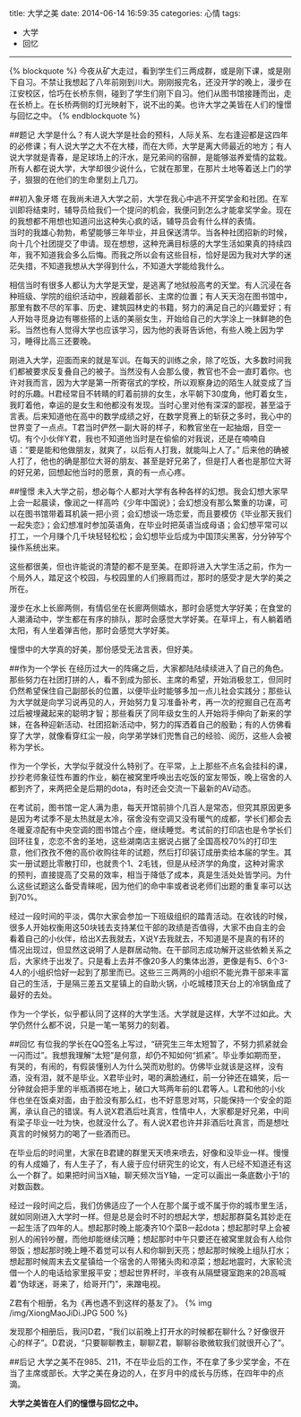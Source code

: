 title: 大学之美
date: 2014-06-14 16:59:35
categories: 心情
tags:
- 大学
- 回忆
---
{% blockquote %}
今夜从矿大走过，看到学生们三两成群，或是刚下课，或是刚下自习。不禁让我想起了八年前刚到川大。刚刚报完名，还没开学的晚上，漫步在江安校区，恰巧在长桥东侧，碰到了学生们刚下自习。他们从图书馆接踵而出，走在长桥上。在长桥两侧的灯光映射下，说不出的美。也许大学之美皆在人们的憧憬与回忆之中。
{% endblockquote %}

##题记
大学是什么？有人说大学是社会的预科，人际关系、左右逢迎都是这四年的必修课；有人说大学之大不在大楼，而在大师，大学是离大师最近的地方；有人说大学就是青春，是足球场上的汗水，是兄弟间的宿醉，是能够滋养爱情的盆栽。所有人都在说大学，大学却很少说什么，它就在那里，在那片土地等着送上门的学子，狠狠的在他们的生命里刻上几刀。

##初入象牙塔
在我尚未进入大学之前，大学在我心中逃不开奖学金和社团。在军训即将结束时，辅导员给我们一个提问的机会，我便问到怎么才能拿奖学金。现在的我想都不用想也知道问出这种失心疯的话，辅导员会有什么样的表情。  
当时的我雄心勃勃，希望能够三年毕业，并且保送清华。当各种社团招新的时候，向十几个社团提交了申请。现在想想，这种充满目标感的大学生活如果真的持续四年，我不知道我会多么后悔。而我之所以会有这些目标，恰好是因为我对大学的迷茫失措，不知道我想从大学得到什么，不知道大学能给我什么。

相信当时有很多人都认为大学是天堂，是逃离了地狱般高考的天堂。有人沉浸在各种班级、学院的组织活动中，觊觎着部长、主席的位置；有人天天泡在图书馆中，那里有数不尽的军事、历史、建筑园林史的书籍，努力的满足自己的兴趣爱好；有人开始寻觅身边有哪些搭的上话的美丽女生，开始给自己的大学涂上一抹鲜艳的色彩。当然也有人觉得大学也应该学习，因为他的表哥告诉他，有些人晚上因为学习，睡得比高三还要晚。

刚进入大学，迎面而来的就是军训。在每天的训练之余，除了吃饭，大多数时间我们都被要求反复叠自己的被子。当然没有人会那么傻，教官也不会一直盯着你。也许对我而言，因为大学是第一所寄宿式的学校，所以观察身边的陌生人就变成了当时的乐趣。H君经常目不转睛的盯着前排的女生，水平朝下30度角，他盯着女生，我盯着他，幸运的是女生和他都没有发现。当时心里对他有深深的鄙视，甚至溢于言表。后来知道他在高中的数学成绩之好，在数学竞赛上的斩获之多时，我心中的世界变了一点点。T君当时俨然一副大哥的样子，和教官坐在一起抽烟，目空一切。有个小伙伴Y君，我也不知道他当时是在偷偷的对我说，还是在喃喃自语：“要是能和他做朋友，就爽了，以后有人打我，就能叫上人了。” 后来他的确被人打了，他也的确是那位大哥的朋友、甚至是好兄弟了，但是打人者也是那位大哥的好兄弟，回想起他当时的愿景，真的有一点心疼。

<!-- more -->

##憧憬
未入大学之前，想必每个人都对大学有各种各样的幻想。我会幻想大家早上会一起晨读，像润之一样高吟《少年中国说》；会幻想没有那么繁重的功课，可以在图书馆带着耳机装一把小资；会幻想谈一场恋爱，而且要模仿《毕业那天我们一起失恋》；会幻想准时参加英语角，在毕业时把英语当成母语；会幻想平常可以打工，一个月赚个几千块轻轻松松；会幻想毕业后成为中国顶尖黑客，分分钟写个操作系统出来。

这些都很美，但也许能说的清楚的都不是至美。在即将进入大学生活之前，作为一个局外人，踏足这个校园，与校园里的人们擦肩而过，那时的感受才是大学的美之所在。

漫步在水上长廊两侧，有情侣坐在长廊两侧嬉水，那时会感觉大学好美；在食堂的人潮涌动中，学生都在有序的排队，那时会感觉大学好美。在草坪上，有人躺着晒太阳，有人坐着弹吉他，那时会感觉大学好美。 

憧憬中的大学真的好美，那份感受无法言表，但好美。

##作为一个学长
在经历过大一的阵痛之后，大家都陆陆续续进入了自己的角色。那些努力在社团打拼的人，看不到成为部长、主席的希望，开始消极怠工，但同时仍然希望保住自己副部长的位置，以便毕业时能够多加一点儿社会实践分；那些认为大学就是向学习说再见的人，开始努力复习准备补考，再一次的挖掘自己在高考过后被埋藏起来的聪明才智；那些看厌了同年级女生的人开始将手伸向了新来的学妹，在各种迎新活动、社团招新活动中，努力的挥洒着自己的殷勤；有的人仿佛看穿了大学，就像看穿红尘一般，向学弟学妹们兜售自己的经验、阅历，这些人会被称为学长。

作为一个学长，大学似乎就没什么特别了。在平常，上上那些不点名会挂科的课，抄抄老师象征性布置的作业，躺在被窝里呼唤出去吃饭的室友带饭，晚上宿舍的人都到齐了，来两把全是后期的dota，有时还会交流一下最新的AV动态。

在考试前，图书馆一定人满为患，每天开馆前排个几百人是常态，但究其原因更多是因为考试季不是太热就是太冷，宿舍没有空调又没有暖气的成都，学长们都会去冬暖夏凉配有中央空调的图书馆占个座，继续睡觉。考试前的打印店也是令学长们回环往复，恋恋不舍的圣地，这些湖南店主据说占据了全国高校70%的打印生意，他们孜孜不倦的高价收购往年的试题，然后打印装订成册卖给本届的学生。其实一册试题比零散打印，也就贵个1、2毛钱，但是从经济学的角度，这种对需求的预判，直接提高了交易的效率，相当于降低了成本，真是生活处处皆学问。为什么这些试题这么备受青睐呢，因为他们的命中率或者说老师们出题的重复率可以达到70%。

经过一段时间的平淡，偶尔大家会参加一下班级组织的踏青活动。在收钱的时候，很多人开始权衡用这50块钱去支持某位干部的政绩是否值得，大家不由自主的会看着自己的小伙伴，给出X去我就去，X说Y去我就去，不知道是不是真的有环的情况出现过，但显然这说明了人是群居动物。在干部同志成功解开这些依赖关系之后，大家终于出发了。只是看上去并不像20多人的集体出游，更像是有5、6个3-4人的小组织恰好一起到了那里而已。这些三三两两的小组织不能光靠干部来丰富自己的生活，于是隔三差五文星镇上的自助火锅，小吃城楼顶天台上的冷锅鱼成了最好的去处。

作为一个学长，似乎都认同了这样的大学生活。大学就是这样，大学不过如此。大学仍然什么都不说，只是一笔一笔努力的刻着。

##回忆
有位我的学长在QQ签名上写过，“研究生三年太短暂了，不努力抓紧就会一闪而过”。我想我理解“太短”是何意，却仍不知如何“抓紧”。毕业季如期而至，有哭的，有闹的，有假装懂别人为什么哭而劝慰的。仿佛毕业就该是这样，没有酒，没有泪，就不是毕业。X君毕业时，喝的满脸通红，前一分钟还在嬉笑，后一分钟就会把手里的半瓶酒掷在地上，破口大骂两年前的L君等人。L君和他的小伙伴也坐在饭桌对面，由于脸没有那么红，也不好意思对骂，只能保持一个安全的距离，承认自己的错误。有人说X君酒后吐真言，性情中人，大家都是好兄弟，中间有梁子毕业一吐为快，也就没什么了。有人说X君也许并非酒后吐真言，而是想吐真言的时候努力的喝了一些酒而已。


在毕业后的时间里，大家在B君建的群里天天喷来喷去，好像和没毕业一样。慢慢的有人成婚了，有人生子了，有人疲于应付研究生的论文，有人已经不知道还有这么一个群了。如果把时间当X轴，聊天频次当Y轴，一定可以画出一条底数小于1的对数函数。

经过一段时间之后，我们仿佛适应了一个人在那个属于或不属于你的城市里生活，就如同刚进入大学时一样。但是总是会时不时的想起大学，想起那群莫名其妙走在一起生活了四年的人。想起那时晚上能凑齐10个菜B一起dota；想起那时早上会被别人的闹铃吵醒，而他却能继续沉睡；想起那时中午只要还在被窝里就会有人给你带饭；想起那时晚上睡不着觉可以有人和你聊到天亮；想起那时候晚上组队打水；想起那时候周末去文星镇给一个宿舍的人带猪头肉和凉菜；想起地震时，大家轮流借一个人的电话给家里报平安；想起世界杯时，半夜有从隔壁寝室跑来的2B高喊着“伪球迷，哥来了，给哥开门”，来蹭电视。

Z君有个相册，名为《再也遇不到这样的基友了》。
{% img /img/XiongMaoJiDi.JPG 500 %}

发现那个相册后，我问D君，“我们以前晚上打开水的时候都在聊什么？好像很开心的样子”。D君说，“只要聊聊教主，聊聊Z君，聊聊谷歌微软我们就很开心了”。

##后记
大学之美不在985、211，不在毕业后的工作，不在拿了多少奖学金，不在当了主席或部长。大学之美在身边的人，在岁月中的成长与历练，在四年中的点滴。

**大学之美皆在人们的憧憬与回忆之中。**